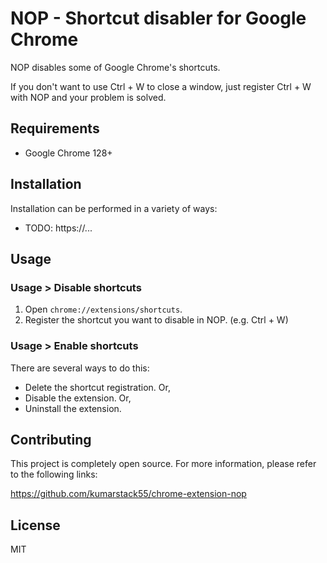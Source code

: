 # NOP - Shortcut disabler for Google Chrome

NOP disables some of Google Chrome's shortcuts.

If you don't want to use Ctrl + W to close a window, just register Ctrl + W with NOP and your problem is solved.

## Requirements

- Google Chrome 128+

## Installation

Installation can be performed in a variety of ways:

- TODO: https://...

## Usage

### Usage > Disable shortcuts

1. Open `chrome://extensions/shortcuts`.
1. Register the shortcut you want to disable in NOP. (e.g. Ctrl + W)

### Usage > Enable shortcuts

There are several ways to do this:

- Delete the shortcut registration. Or,
- Disable the extension. Or,
- Uninstall the extension.

## Contributing

This project is completely open source.
For more information, please refer to the following links:

https://github.com/kumarstack55/chrome-extension-nop

## License

MIT
